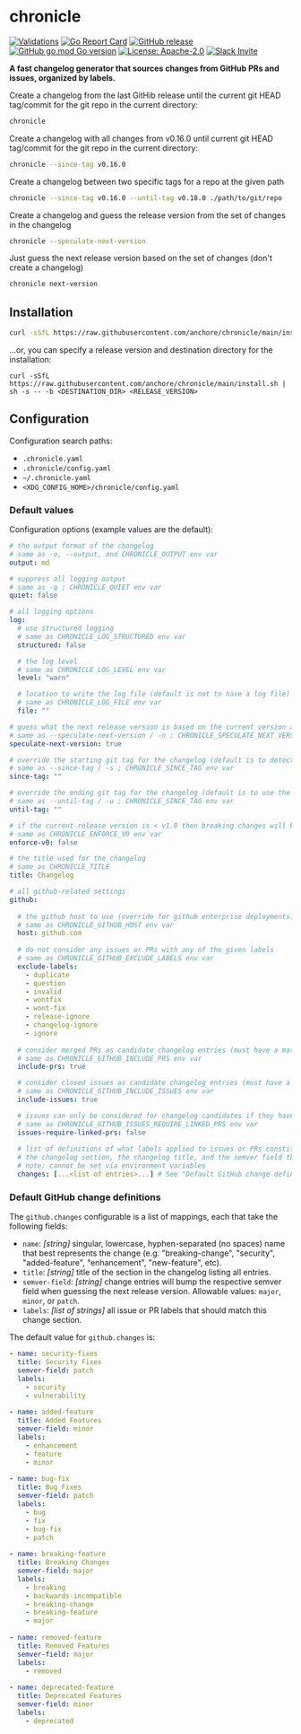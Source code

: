 # chronicle

[![Validations](https://github.com/anchore/chronicle/actions/workflows/validations.yaml/badge.svg)](https://github.com/anchore/chronicle/actions/workflows/validations.yaml)
[![Go Report Card](https://goreportcard.com/badge/github.com/anchore/chronicle)](https://goreportcard.com/report/github.com/anchore/chronicle)
[![GitHub release](https://img.shields.io/github/release/anchore/chronicle.svg)](https://github.com/anchore/chronicle/releases/latest)
[![GitHub go.mod Go version](https://img.shields.io/github/go-mod/go-version/anchore/chronicle.svg)](https://github.com/anchore/chronicle)
[![License: Apache-2.0](https://img.shields.io/badge/License-Apache%202.0-blue.svg)](https://github.com/anchore/chronicle/blob/main/LICENSE)
[![Slack Invite](https://img.shields.io/badge/Slack-Join-blue?logo=slack)](https://anchore.com/slack)


**A fast changelog generator that sources changes from GitHub PRs and issues, organized by labels.**


Create a changelog from the last GitHib release until the current git HEAD tag/commit for the git repo in the current directory:
```bash
chronicle 
```

Create a changelog with all changes from v0.16.0 until current git HEAD tag/commit for the git repo in the current directory:
```bash
chronicle --since-tag v0.16.0
```

Create a changelog between two specific tags for a repo at the given path
```bash
chronicle --since-tag v0.16.0 --until-tag v0.18.0 ./path/to/git/repo
```

Create a changelog and guess the release version from the set of changes in the changelog
```bash
chronicle --speculate-next-version
```

Just guess the next release version based on the set of changes (don't create a changelog)
```bash
chronicle next-version
```

## Installation

```bash
curl -sSfL https://raw.githubusercontent.com/anchore/chronicle/main/install.sh | sh -s -- -b /usr/local/bin
```

...or, you can specify a release version and destination directory for the installation:

```
curl -sSfL https://raw.githubusercontent.com/anchore/chronicle/main/install.sh | sh -s -- -b <DESTINATION_DIR> <RELEASE_VERSION>
```

## Configuration

Configuration search paths:
  - `.chronicle.yaml`
  - `.chronicle/config.yaml`
  - `~/.chronicle.yaml`
  - `<XDG_CONFIG_HOME>/chronicle/config.yaml`

### Default values

Configuration options (example values are the default):

```yaml
# the output format of the changelog
# same as -o, --output, and CHRONICLE_OUTPUT env var
output: md

# suppress all logging output
# same as -q ; CHRONICLE_QUIET env var
quiet: false

# all logging options
log:
  # use structured logging
  # same as CHRONICLE_LOG_STRUCTURED env var
  structured: false

  # the log level
  # same as CHRONICLE_LOG_LEVEL env var
  level: "warn"

  # location to write the log file (default is not to have a log file)
  # same as CHRONICLE_LOG_FILE env var
  file: ""

# guess what the next release version is based on the current version and set of changes (cannot be used with --until-tag)
# same as --speculate-next-version / -n ; CHRONICLE_SPECULATE_NEXT_VERSION env var
speculate-next-version: true

# override the starting git tag for the changelog (default is to detect the last release automatically)
# same as --since-tag / -s ; CHRONICLE_SINCE_TAG env var
since-tag: ""

# override the ending git tag for the changelog (default is to use the tag or commit at git HEAD)
# same as --until-tag / -u ; CHRONICLE_SINCE_TAG env var
until-tag: ""

# if the current release version is < v1.0 then breaking changes will bump the minor version field
# same as CHRONICLE_ENFORCE_V0 env var
enforce-v0: false

# the title used for the changelog
# same as CHRONICLE_TITLE
title: Changelog

# all github-related settings
github:
  
  # the github host to use (override for github enterprise deployments)
  # same as CHRONICLE_GITHUB_HOST env var
  host: github.com
  
  # do not consider any issues or PRs with any of the given labels
  # same as CHRONICLE_GITHUB_EXCLUDE_LABELS env var
  exclude-labels:
    - duplicate
    - question
    - invalid
    - wontfix
    - wont-fix
    - release-ignore
    - changelog-ignore
    - ignore
  
  # consider merged PRs as candidate changelog entries (must have a matching label from a 'github.changes' entry)
  # same as CHRONICLE_GITHUB_INCLUDE_PRS env var
  include-prs: true

  # consider closed issues as candidate changelog entries (must have a matching label from a 'github.changes' entry)
  # same as CHRONICLE_GITHUB_INCLUDE_ISSUES env var
  include-issues: true

  # issues can only be considered for changelog candidates if they have linked PRs that are merged (note: does NOT require github.include-issues to be set)
  # same as CHRONICLE_GITHUB_ISSUES_REQUIRE_LINKED_PRS env var
  issues-require-linked-prs: false
  
  # list of definitions of what labels applied to issues or PRs constitute a changelog entry. These entries also dictate 
  # the changelog section, the changelog title, and the semver field that best represents the class of change.
  # note: cannot be set via environment variables
  changes: [...<list of entries>...] # See "Default GitHub change definitions" section for more details

```

### Default GitHub change definitions

The `github.changes` configurable is a list of mappings, each that take the following fields:

- `name`: _[string]_ singular, lowercase, hyphen-separated (no spaces) name that best represents the change (e.g. "breaking-change", "security", "added-feature", "enhancement", "new-feature", etc).
- `title`: _[string]_ title of the section in the changelog listing all entries.
- `semver-field`: _[string]_ change entries will bump the respective semver field when guessing the next release version. Allowable values: `major`, `minor`, or `patch`.
- `labels`: _[list of strings]_ all issue or PR labels that should match this change section.

The default value for `github.changes` is:

```yaml
- name: security-fixes
  title: Security Fixes
  semver-field: patch
  labels:
    - security
    - vulnerability
  
- name: added-feature
  title: Added Features
  semver-field: minor
  labels:
    - enhancement
    - feature
    - minor
  
- name: bug-fix
  title: Bug Fixes
  semver-field: patch
  labels:
    - bug
    - fix
    - bug-fix
    - patch
  
- name: breaking-feature
  title: Breaking Changes
  semver-field: major
  labels:
    - breaking
    - backwards-incompatible
    - breaking-change
    - breaking-feature
    - major
    
- name: removed-feature
  title: Removed Features
  semver-field: major
  labels:
    - removed
  
- name: deprecated-feature
  title: Deprecated Features
  semver-field: minor
  labels:
    - deprecated
```
